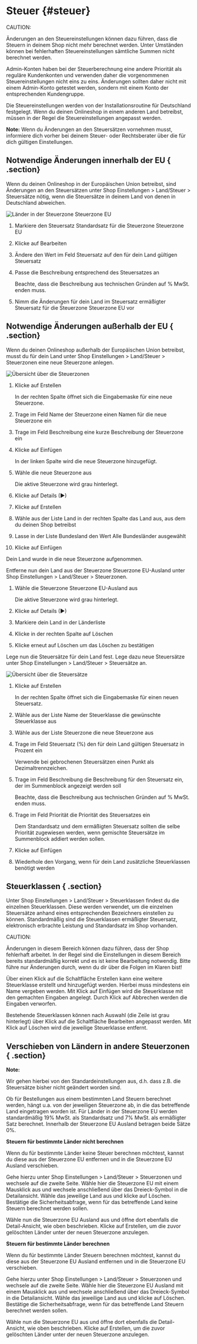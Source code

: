 # Steuer {#steuer}

CAUTION:

Änderungen an den Steuereinstellungen können dazu führen, dass die Steuern in deinem Shop nicht mehr berechnet werden. Unter Umständen können bei fehlerhaften Steuereinstellungen sämtliche Summen nicht berechnet werden.

Admin-Konten haben bei der Steuerberechnung eine andere Priorität als reguläre Kundenkonten und verwenden daher die vorgenommenen Steuereinstellungen nicht eins zu eins. Änderungen sollten daher nicht mit einem Admin-Konto getestet werden, sondern mit einem Konto der entsprechenden Kundengruppe.

Die Steuereinstellungen werden von der Installationsroutine für Deutschland festgelegt. Wenn du deinen Onlineshop in einem anderen Land betreibst, müssen in der Regel die Steuereinstellungen angepasst werden.

**Note:** Wenn du Änderungen an den Steuersätzen vornehmen musst, informiere dich vorher bei deinem Steuer- oder Rechtsberater über die für dich gültigen Einstellungen.

## Notwendige Änderungen innerhalb der EU { .section}

Wenn du deinen Onlineshop in der Europäischen Union betreibst, sind Änderungen an den Steuersätzen unter Shop Einstellungen \> Land/Steuer \> Steuersätze nötig, wenn die Steuersätze in deinem Land von denen in Deutschland abweichen.

![](Bilder/Abb056_LaenderInDerSteuerzoneSteuerzoneEU.PNG "Länder in der Steuerzone Steuerzone EU")

1.  Markiere den Steuersatz Standardsatz für die Steuerzone Steuerzone EU
2.  Klicke auf Bearbeiten
3.  Ändere den Wert im Feld Steuersatz auf den für dein Land gültigen Steuersatz
4.  Passe die Beschreibung entsprechend des Steuersatzes an

    Beachte, dass die Beschreibung aus technischen Gründen auf % MwSt. enden muss.

5.  Nimm die Änderungen für dein Land im Steuersatz ermäßigter Steuersatz für die Steuerzone Steuerzone EU vor

## Notwendige Änderungen außerhalb der EU { .section}

Wenn du deinen Onlineshop außerhalb der Europäischen Union betreibst, musst du für dein Land unter Shop Einstellungen \> Land/Steuer \> Steuerzonen eine neue Steuerzone anlegen.

![](Bilder/Abb057_UebersichtUeberDieSteuerzonen.PNG "Übersicht über die Steuerzonen")

1.  Klicke auf Erstellen

    In der rechten Spalte öffnet sich die Eingabemaske für eine neue Steuerzone.

2.  Trage im Feld Name der Steuerzone einen Namen für die neue Steuerzone ein
3.  Trage im Feld Beschreibung eine kurze Beschreibung der Steuerzone ein
4.  Klicke auf Einfügen

    In der linken Spalte wird die neue Steuerzone hinzugefügt.

5.  Wähle die neue Steuerzone aus

    Die aktive Steuerzone wird grau hinterlegt.

6.  Klicke auf Details \(►\)
7.  Klicke auf Erstellen
8.  Wähle aus der Liste Land in der rechten Spalte das Land aus, aus dem du deinen Shop betreibst
9.  Lasse in der Liste Bundesland den Wert Alle Bundesländer ausgewählt
10. Klicke auf Einfügen

Dein Land wurde in die neue Steuerzone aufgenommen.

Entferne nun dein Land aus der Steuerzone Steuerzone EU-Ausland unter Shop Einstellungen \> Land/Steuer \> Steuerzonen.

1.  Wähle die Steuerzone Steuerzone EU-Ausland aus

    Die aktive Steuerzone wird grau hinterlegt.

2.  Klicke auf Details \(►\)
3.  Markiere dein Land in der Länderliste
4.  Klicke in der rechten Spalte auf Löschen
5.  Klicke erneut auf Löschen um das Löschen zu bestätigen

Lege nun die Steuersätze für dein Land fest. Lege dazu neue Steuersätze unter Shop Einstellungen \> Land/Steuer \> Steuersätze an.

![](Bilder/Abb058_UebersichtUeberDieSteuersaetze.PNG "Übersicht über die Steuersätze")

1.  Klicke auf Erstellen

    In der rechten Spalte öffnet sich die Eingabemaske für einen neuen Steuersatz.

2.  Wähle aus der Liste Name der Steuerklasse die gewünschte Steuerklasse aus
3.  Wähle aus der Liste Steuerzone die neue Steuerzone aus
4.  Trage im Feld Steuersatz \(%\) den für dein Land gültigen Steuersatz in Prozent ein

    Verwende bei gebrochenen Steuersätzen einen Punkt als Dezimaltrennzeichen.

5.  Trage im Feld Beschreibung die Beschreibung für den Steuersatz ein, der im Summenblock angezeigt werden soll

    Beachte, dass die Beschreibung aus technischen Gründen auf % MwSt. enden muss.

6.  Trage im Feld Priorität die Priorität des Steuersatzes ein

    Dem Standardsatz und dem ermäßigten Steuersatz sollten die selbe Priorität zugewiesen werden, wenn gemischte Steuersätze im Summenblock addiert werden sollen.

7.  Klicke auf Einfügen
8.  Wiederhole den Vorgang, wenn für dein Land zusätzliche Steuerklassen benötigt werden

## Steuerklassen { .section}

Unter Shop Einstellungen \> Land/Steuer \> Steuerklassen findest du die einzelnen Steuerklassen. Diese werden verwendet, um die einzelnen Steuersätze anhand eines entsprechenden Bezeichners einstellen zu können. Standardmäßig sind die Steuerklassen ermäßigter Steuersatz, elektronisch erbrachte Leistung und Standardsatz im Shop vorhanden.

CAUTION:

Änderungen in diesem Bereich können dazu führen, dass der Shop fehlerhaft arbeitet. In der Regel sind die Einstellungen in diesem Bereich bereits standardmäßig korrekt und es ist keine Bearbeitung notwendig. Bitte führe nur Änderungen durch, wenn du dir über die Folgen im Klaren bist!

Über einen Klick auf die Schaltfläche Erstellen kann eine weitere Steuerklasse erstellt und hinzugefügt werden. Hierbei muss mindestens ein Name vergeben werden. Mit Klick auf Einfügen wird die Steuerklasse mit den gemachten Eingaben angelegt. Durch Klick auf Abbrechen werden die Eingaben verworfen.

Bestehende Steuerklassen können nach Auswahl \(die Zeile ist grau hinterlegt\) über Klick auf die Schaltfläche Bearbeiten angepasst werden. Mit Klick auf Löschen wird die jeweilige Steuerklasse entfernt.

## Verschieben von Ländern in andere Steuerzonen { .section}

**Note:**

Wir gehen hierbei von den Standardeinstellungen aus, d.h. dass z.B. die Steuersätze bisher nicht geändert worden sind.

Ob für Bestellungen aus einem bestimmten Land Steuern berechnet werden, hängt u.a. von der jeweiligen Steuerzone ab, in die das betreffende Land eingetragen worden ist. Für Länder in der Steuerzone EU werden standardmäßig 19% MwSt. als Standardsatz und 7% MwSt. als ermäßigter Satz berechnet. Innerhalb der Steuerzone EU Ausland betragen beide Sätze 0%.

**Steuern für bestimmte Länder nicht berechnen**

Wenn du für bestimmte Länder keine Steuer berechnen möchtest, kannst du diese aus der Steuerzone EU entfernen und in die Steuerzone EU Ausland verschieben.

Gehe hierzu unter Shop Einstellungen \> Land/Steuer \> Steuerzonen und wechsele auf die zweite Seite. Wähle hier die Steuerzone EU mit einem Mausklick aus und wechsele anschließend über das Dreieck-Symbol in die Detailansicht. Wähle das jeweilige Land aus und klicke auf Löschen. Bestätige die Sicherheitsabfrage, wenn für das betreffende Land keine Steuern berechnet werden sollen.

Wähle nun die Steuerzone EU Ausland aus und öffne dort ebenfalls die Detail-Ansicht, wie oben beschrieben. Klicke auf Erstellen, um die zuvor gelöschten Länder unter der neuen Steuerzone anzulegen.

**Steuern für bestimmte Länder berechnen**

Wenn du für bestimmte Länder Steuern berechnen möchtest, kannst du diese aus der Steuerzone EU Ausland entfernen und in die Steuerzone EU verschieben.

Gehe hierzu unter Shop Einstellungen \> Land/Steuer \> Steuerzonen und wechsele auf die zweite Seite. Wähle hier die Steuerzone EU Ausland mit einem Mausklick aus und wechsele anschließend über das Dreieck-Symbol in die Detailansicht. Wähle das jeweilige Land aus und klicke auf Löschen. Bestätige die Sicherheitsabfrage, wenn für das betreffende Land Steuern berechnet werden sollen.

Wähle nun die Steuerzone EU aus und öffne dort ebenfalls die Detail-Ansicht, wie oben beschrieben. Klicke auf Erstellen, um die zuvor gelöschten Länder unter der neuen Steuerzone anzulegen.



